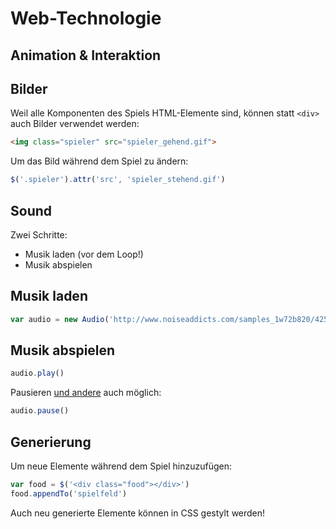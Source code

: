 # Web-Technologie

## Animation & Interaktion



## Bilder

Weil alle Komponenten des Spiels HTML-Elemente sind, können statt `<div>` auch Bilder verwendet werden:

```html
<img class="spieler" src="spieler_gehend.gif">
```



Um das Bild während dem Spiel zu ändern:

```js
$('.spieler').attr('src', 'spieler_stehend.gif')
```



## Sound

Zwei Schritte:

* Musik laden (vor dem Loop!)
* Musik abspielen



## Musik laden

```js
var audio = new Audio('http://www.noiseaddicts.com/samples_1w72b820/4250.mp3')
```



## Musik abspielen

```js
audio.play()
```

Pausieren [und andere](https://developer.mozilla.org/de/docs/Web/HTML/Using_HTML5_audio_and_video#Controlling_media_playback) auch möglich:

```js
audio.pause()
```



## Generierung

Um neue Elemente während dem Spiel hinzuzufügen:

```js
var food = $('<div class="food"></div>')
food.appendTo('spielfeld')
```

Auch neu generierte Elemente können in CSS gestylt werden!
